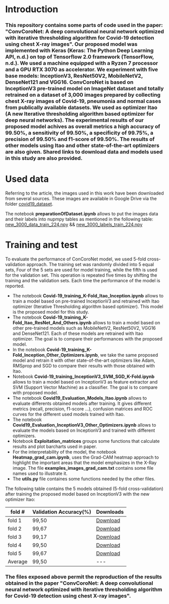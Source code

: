 # Introduction
### This repository contains some parts of code used in the paper: "ConvCoroNet: A deep convolutional neural network optimized with iterative thresholding algorithm for Covid-19 detection using chest X-ray images". Our proposed model was implemented with Keras (Keras: The Python Deep Learning API, n.d.) on top of Tensorflow 2.0 framework (TensorFlow, n.d.). We used a machine equipped with a Ryzen 7 processor and a GPU RTX 3070 as accelerator. We experiment with five base models: InceptionV3, ResNet50V2, MobileNetV2, DenseNet121 and VGG16. ConvCoroNet is based on InceptionV3 pre-trained model on ImageNet dataset and totally retrained on a dataset of 3,000 images prepared by collecting chest X-ray images of Covid-19, pneumonia and normal cases from publically available datasets. We used as optimizer Itao (A new Iterative thresholding algorithm based optimizer for deep neural networks). The experimental results of our proposed model achives as overall metrics a high accuracy of 99.50%, a sensitivity of 99.50%, a specificity of 99.75%, a precision of 99.50% and f1-score of 99.50%. The results of other models using Itao and other state-of-the-art optimizers are also given. Shared links to download data and models used in this study are also provided. 

# Used data
Referring to the article, the images used in this work have been downloaded from several sources. These images are available in Google Drive via the folder [covid19_dataset](https://drive.google.com/drive/folders/1BB5PJEBiGzzRD240JPDjSAidXCNqJQpS?usp=sharing). 

The notebook __preparationOfDataset.ipynb__ allows to put the images data and their labels into nupmpy tables as mentioned in the following table: [new_3000_data_train_224.npy](https://drive.google.com/file/d/1i6SeB1VnW-OU8qQkMOt_Luvdn3kTu8TY/view?usp=sharing)  &&  [new_3000_labels_train_224.npy](https://drive.google.com/file/d/1vrXvhd2AVYO_5aUQ2t2q15-JHLrNG5nX/view?usp=sharing)

# Training and test
To evaluate the performance of ConCoroNet model, we used 5-fold cross-validation approach. The training set was randomly divided into 5 equal sets, Four of the 5 sets are used for model training, while the fifth is used for the validation set. This operation is repeated five times by shifting the training and the validation sets. Each time the performance of the model is reported. 
* The notebook __Covid-19_training_K-Fold_Itao_Inception.ipynb__ allows to train a model based on pre-trained InceptionV3 and retrained with Itao optimizer (Iterative Thresholding algorithm based optimizer). This model is the proposed model for this study.
* The notebook __Covid-19_training_K-Fold_Itao_ResNet_And_Others.ipynb__ allows to train a model based on other pre-trained models such as MobileNetV2, ResNet50V2, VGG16 and DenseNet121. Each of these models are retrained with Itao optimizer. The goal is to compare their performances with the proposed model.
* In the notebook __Covid-19_training_K-Fold_Inception_Other_Optimizers.ipynb__, we take the same proposed model and retrain it with other state-of-the-art optimizers like Adam, RMSprop and SGD to compare their results with those obtained with Itao.
* Notebook __Covid-19_training_InceptionV3_SVM_SGD_K-Fold.ipynb__ allows to train a model based on InceptionV3 as feature extractor and SVM (Support Vector Machine) as a classifier. The goal is to compare with proposed model.
* The notebook __Covid19_Evaluation_Models_Itao.ipynb__ allows to evaluate differents obtained models after training. It gives different metrics (recall, precision, f1-score ...), confusion matrices and ROC curves for the different used models trained with Itao.
* The notebook __Covid19_Evaluation_InceptionV3_Other_Optimizers.ipynb__ allows to evaluate the models based on InceptionV3 and trained with different optimizers.
* Notebook __Exploitation_matrices__ groups some functions that calculate results and plot barcharts used in paper.
* For the interpretability of the model, the notebook __Heatmap_grad_cam.ipynb__, uses the Grad-CAM heatmap approach to highlight the important areas that the model emphasizes in the X-Ray image. The file __examples_images_grad_cam.txt__ contains some file names used to illustrate it.
* The __utils.py__ file containes some functions needed by the other files.      

The following table contains the 5 models obtained (5-fold cross-validation) after training the proposed model based on InceptionV3 with the new optimizer Itao: 

| fold #         | Validation Accuracy(%) | Downloads     |
|----------------|------------------------|---------------|
| fold 1          |        99,50           | [Download](https://drive.google.com/file/d/1Qwr9CctmuadTcWUYUgww6UvKsQg0zISn/view?usp=sharing) |
| fold 2    |        99,67           | [Download](https://drive.google.com/file/d/1I6zNOrXxNUXDtVBCnScbotL4Cho8kPGM/view?usp=sharing) |
| fold 3          |        99,17           | [Download](https://drive.google.com/file/d/1-1XIV_RlWkuwf0rj5uMmluLAOK43hOv8/view?usp=sharing) |
| fold 4       |        99,50           | [Download](https://drive.google.com/file/d/1dCGG005feQVhN_RRE0TMYCV2eD_IEPyB/view?usp=sharing) |
| fold 5       |        99,67           | [Download](https://drive.google.com/file/d/1nZpRS9PQRxsQSEUbBzfzv_rqWZ4O58xn/view?usp=sharing) |
| Average       |        99,50           | --- |      
 
### The files exposed above permit the reproduction of the results obtained in the paper "ConvCoroNet: A deep convolutional neural network optimized with iterative thresholding algorithm for Covid-19 detection using chest X-ray images".
